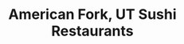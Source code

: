 ---
layout: city
title: American Fork, UT Sushi Restaurants
permalink: /utah/american-fork/
stateAbbr: UT
stateName: Utah
cityName: American Fork
---